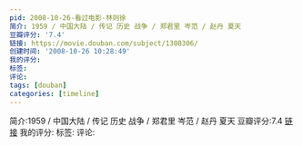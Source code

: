 ```yaml
---
pid: 2008-10-26-看过电影-林则徐
简介: 1959 / 中国大陆 / 传记 历史 战争 / 郑君里 岑范 / 赵丹 夏天
豆瓣评分: '7.4'
链接: https://movie.douban.com/subject/1308306/
创建时间: '2008-10-26 10:28:49'
我的评分:
标签:
评论:
tags: [douban]
categories: [timeline]
---
```

简介:1959 / 中国大陆 / 传记 历史 战争 / 郑君里 岑范 / 赵丹 夏天
豆瓣评分:7.4
[链接](https://movie.douban.com/subject/1308306/)
我的评分:
标签:
评论:
